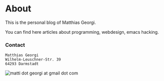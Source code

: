 About
=====

This is the personal blog of Matthias Georgi.

You can find here articles about programming, webdesign, emacs hacking.

### Contact

    Matthias Georgi
    Wilhelm-Leuschner-Str. 39
    64293 Darmstadt
         
![matti dot georgi at gmail dot com][1]

[1]: images/email.png